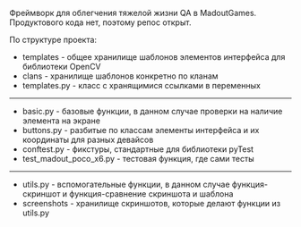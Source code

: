 Фреймворк для облегчения тяжелой жизни QA в MadoutGames. Продуктового кода нет, поэтому репос открыт.

По структуре проекта:

- templates - общее хранилище шаблонов элементов интерфейса для библиотеки OpenCV
- clans - хранилище шаблонов конкретно по кланам
- templates.py - класс с хранящимися ссылками в переменных
***
- basic.py - базовые функции, в данном случае проверки на наличие элемента на экране
- buttons.py - разбитые по классам элементы интерфейса и их координаты для разных девайсов
- conftest.py - фикстуры, стандартные для библиотеки pyTest
- test_madout_poco_x6.py - тестовая функция, где сами тесты
***
- utils.py - вспомогательные функции, в данном случае функция-скриншот и функция-сравнение скриншота и шаблона
- screenshots - хранилище скриншотов, которые делают функции из utils.py


